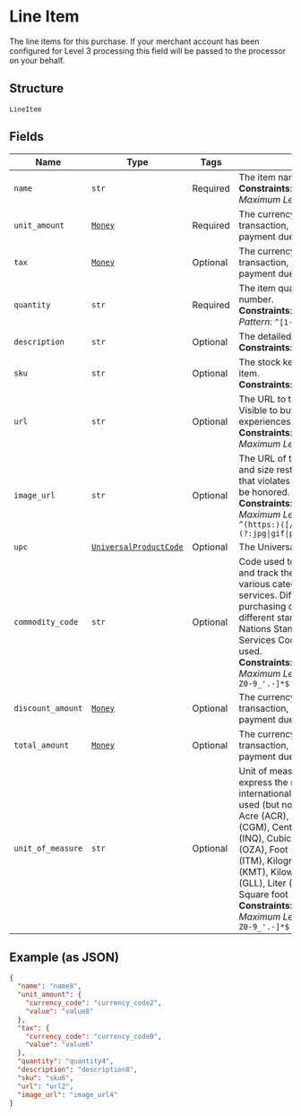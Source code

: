 
# Line Item

The line items for this purchase. If your merchant account has been configured for Level 3 processing this field will be passed to the processor on your behalf.

## Structure

`LineItem`

## Fields

| Name | Type | Tags | Description |
|  --- | --- | --- | --- |
| `name` | `str` | Required | The item name or title.<br>**Constraints**: *Minimum Length*: `1`, *Maximum Length*: `127` |
| `unit_amount` | [`Money`](../../doc/models/money.md) | Required | The currency and amount for a financial transaction, such as a balance or payment due. |
| `tax` | [`Money`](../../doc/models/money.md) | Optional | The currency and amount for a financial transaction, such as a balance or payment due. |
| `quantity` | `str` | Required | The item quantity. Must be a whole number.<br>**Constraints**: *Maximum Length*: `10`, *Pattern*: `^[1-9][0-9]{0,9}$` |
| `description` | `str` | Optional | The detailed item description.<br>**Constraints**: *Maximum Length*: `127` |
| `sku` | `str` | Optional | The stock keeping unit (SKU) for the item.<br>**Constraints**: *Maximum Length*: `127` |
| `url` | `str` | Optional | The URL to the item being purchased. Visible to buyer and used in buyer experiences.<br>**Constraints**: *Minimum Length*: `1`, *Maximum Length*: `2048` |
| `image_url` | `str` | Optional | The URL of the item's image. File type and size restrictions apply. An image that violates these restrictions will not be honored.<br>**Constraints**: *Minimum Length*: `1`, *Maximum Length*: `2048`, *Pattern*: `^(https:)([/\|.\|\w\|\s\|-])*\.(?:jpg\|gif\|png\|jpeg\|JPG\|GIF\|PNG\|JPEG)` |
| `upc` | [`UniversalProductCode`](../../doc/models/universal-product-code.md) | Optional | The Universal Product Code of the item. |
| `commodity_code` | `str` | Optional | Code used to classify items purchased and track the total amount spent across various categories of products and services. Different corporate purchasing organizations may use different standards, but the United Nations Standard Products and Services Code (UNSPSC) is frequently used.<br>**Constraints**: *Minimum Length*: `1`, *Maximum Length*: `12`, *Pattern*: `^[a-zA-Z0-9_'.-]*$` |
| `discount_amount` | [`Money`](../../doc/models/money.md) | Optional | The currency and amount for a financial transaction, such as a balance or payment due. |
| `total_amount` | [`Money`](../../doc/models/money.md) | Optional | The currency and amount for a financial transaction, such as a balance or payment due. |
| `unit_of_measure` | `str` | Optional | Unit of measure is a standard used to express the magnitude of a quantity in international trade. Most commonly used (but not limited to) examples are: Acre (ACR), Ampere (AMP), Centigram (CGM), Centimetre (CMT), Cubic inch (INQ), Cubic metre (MTQ), Fluid ounce (OZA), Foot (FOT), Hour (HUR), Item (ITM), Kilogram (KGM), Kilometre (KMT), Kilowatt (KWT), Liquid gallon (GLL), Liter (LTR), Pounds (LBS), Square foot (FTK).<br>**Constraints**: *Minimum Length*: `1`, *Maximum Length*: `12`, *Pattern*: `^[a-zA-Z0-9_'.-]*$` |

## Example (as JSON)

```json
{
  "name": "name8",
  "unit_amount": {
    "currency_code": "currency_code2",
    "value": "value8"
  },
  "tax": {
    "currency_code": "currency_code0",
    "value": "value6"
  },
  "quantity": "quantity4",
  "description": "description8",
  "sku": "sku6",
  "url": "url2",
  "image_url": "image_url4"
}
```

